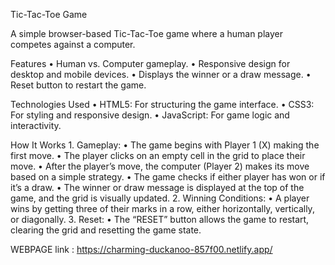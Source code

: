 Tic-Tac-Toe Game

A simple browser-based Tic-Tac-Toe game where a human player competes against a computer.

Features
	•	Human vs. Computer gameplay.
	•	Responsive design for desktop and mobile devices.
	•	Displays the winner or a draw message.
	•	Reset button to restart the game.

Technologies Used
	•	HTML5: For structuring the game interface.
	•	CSS3: For styling and responsive design.
	•	JavaScript: For game logic and interactivity.

How It Works
	1.	Gameplay:
	•	The game begins with Player 1 (X) making the first move.
	•	The player clicks on an empty cell in the grid to place their move.
	•	After the player’s move, the computer (Player 2) makes its move based on a simple strategy.
	•	The game checks if either player has won or if it’s a draw.
	•	The winner or draw message is displayed at the top of the game, and the grid is visually updated.
	2.	Winning Conditions:
	•	A player wins by getting three of their marks in a row, either horizontally, vertically, or diagonally.
	3.	Reset:
	•	The “RESET” button allows the game to restart, clearing the grid and resetting the game state.


WEBPAGE link : https://charming-duckanoo-857f00.netlify.app/
